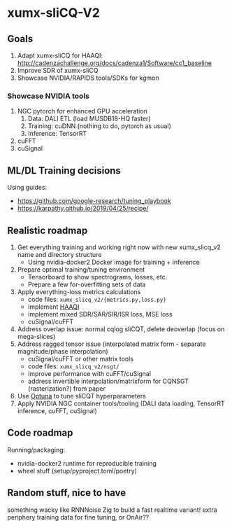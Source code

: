 # xumx-sliCQ-V2

## Goals

1. Adapt xumx-sliCQ for HAAQI: http://cadenzachallenge.org/docs/cadenza1/Software/cc1_baseline
2. Improve SDR of xumx-sliCQ
3. Showcase NVIDIA/RAPIDS tools/SDKs for kgmon

### Showcase NVIDIA tools

1. NGC pytorch for enhanced GPU acceleration
    1. Data: DALI ETL (load MUSDB18-HQ faster)
    2. Training: cuDNN (nothing to do, pytorch as usual)
    3. Inference: TensorRT
2. cuFFT
3. cuSignal

## ML/DL Training decisions

Using guides:
* <https://github.com/google-research/tuning_playbook>
* <https://karpathy.github.io/2019/04/25/recipe/>

## Realistic roadmap

1. Get everything training and working right now with new xumx_slicq_v2 name and directory structure
    * Using nvidia-docker2 Docker image for training + inference
2. Prepare optimal training/tuning environment
    * Tensorboard to show spectrograms, losses, etc.
    * Prepare a few for-overfitting sets of data
3. Apply everything-loss metrics calculations
    * code files: `xumx_slicq_v2/{metrics.py,loss.py}`
    * implement [HAAQI](https://github.com/claritychallenge/clarity/blob/main/clarity/evaluator/haaqi/haaqi.py)
    * implement mixed SDR/SAR/SIR/ISR loss, MSE loss
    * cuSignal/cuFFT
4. Address overlap issue: normal cqlog sliCQT, delete deoverlap (focus on mega-slices)
5. Address ragged tensor issue (interpolated matrix form - separate magnitude/phase interpolation)
    * cuSignal/cuFFT or other matrix tools
    * code files: `xumx_slicq_v2/nsgt/`
    * improve performance with cuFFT/cuSignal
    * address invertible interpolation/matrixform for CQNSGT (rasterization?) from paper
6. Use [Optuna](https://optuna.org/) to tune sliCQT hyperparameters
7. Apply NVIDIA NGC container tools/tooling (DALI data loading, TensorRT inference, cuFFT, cuSignal)

## Code roadmap

Running/packaging:
- nvidia-docker2 runtime for reproducible training
- wheel stuff (setup/pyproject.toml/poetry)

## Random stuff, nice to have

something wacky like RNNNoise Zig to build a fast realtime variant!
extra periphery training data for fine tuning, or OnAir??
